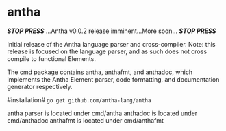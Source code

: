 antha
=======

***STOP PRESS*** ...Antha v0.0.2 release imminent...More soon... ***STOP PRESS***

Initial release of the Antha language parser and cross-compiler. Note: this release is focused on the language parser, and as such does not cross compile to functional Elements.

The cmd package contains antha, anthafmt, and anthadoc, which implements the Antha Element parser, code formatting, and documentation generator respectively. 

#installation#
`go get github.com/antha-lang/antha`

antha parser is located under cmd/antha
anthadoc is located under cmd/anthadoc
anthafmt is located under cmd/anthafmt
